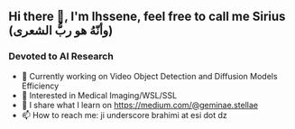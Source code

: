 ##     Hi there 👋, I'm Ihssene, feel free to call me Sirius (وأنّهُ هو ربُّ الشعرى)
###      Devoted to AI Research


- 🔭 Currently working on Video Object Detection and Diffusion Models Efficiency
- 🌱 Interested in Medical Imaging/WSL/SSL 
- 📝 I share what I learn on https://medium.com/@geminae.stellae
- 📫 How to reach me: ji underscore brahimi at esi dot dz

